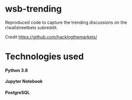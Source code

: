 # wsb-trending

Reproduced code to capture the trending discussions on the r/wallstreetbets subreddit. 

Credit https://github.com/hackingthemarkets/

# Technologies used
#### Python 3.8
#### Jupyter Notebook
#### PostgreSQL
